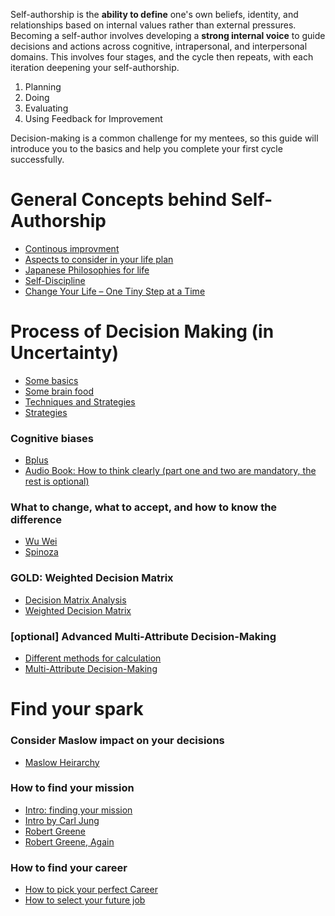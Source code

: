 Self-authorship is the **ability to define** one's own beliefs, identity, and relationships based on internal values rather than external pressures. 
Becoming a self-author involves developing a **strong internal voice** to guide decisions and actions across cognitive, intrapersonal, and interpersonal domains. 
This involves four stages, and the cycle then repeats, with each iteration deepening your self-authorship. 
1. Planning
2. Doing
3. Evaluating
4. Using Feedback for Improvement

Decision-making is a common challenge for my mentees, so this guide will introduce you to the basics and help you complete your first cycle successfully.

# General Concepts behind Self-Authorship
- [Continous improvment](https://www.youtube.com/watch?v=anA_TiUfmbM)
- [Aspects to consider in your life plan](https://www.youtube.com/watch?v=Rw2qaMltFcY)
- [Japanese Philosophies for life](https://www.youtube.com/watch?v=LZ5NCgAfLLQ)
- [Self-Discipline](https://www.youtube.com/watch?v=mPbAwFGjnko)
- [Change Your Life – One Tiny Step at a Time](https://www.youtube.com/watch?v=75d_29QWELk)


# Process of Decision Making (in Uncertainty)

- [Some basics](https://www.youtube.com/watch?v=X7j8F16eSqs)
- [Some brain food](https://www.youtube.com/watch?v=MHS-htjGgSY)
- [Techniques and Strategies](https://www.youtube.com/watch?v=kK8rwqu9Vn0)
- [Strategies](https://www.youtube.com/watch?v=pPIhAm_WGbQ)

### Cognitive biases
- [Bplus](https://www.youtube.com/watch?v=b35NZpKnTSw)
- [Audio Book: How to think clearly (part one and two are mandatory, the rest is optional)](https://www.youtube.com/watch?v=MlCRyOUFycc&list=PLIVLXiqOkoKoqaZFt29GKYwzaSP945-C-&index=2)

### What to change, what to accept, and how to know the difference
- [Wu Wei](https://www.youtube.com/watch?v=0DNihzV69T8)
- [Spinoza](https://www.youtube.com/watch?v=zkVTYqQS6Gw)

### GOLD: Weighted Decision Matrix 
- [Decision Matrix Analysis](https://www.youtube.com/watch?v=j2HtqQjyt5s)
- [Weighted Decision Matrix](https://www.youtube.com/watch?v=26szxURl4bU)

### [optional] Advanced Multi-Attribute Decision-Making
- [Different methods for calculation](https://youtube.com/playlist?list=PLZMqhEB-NWRUUgVPdOGbj-lVq0Du2iS4Z&si=2WKypvoA_iV8yqw7)
- [Multi-Attribute Decision-Making](https://youtube.com/playlist?list=PLTGl_Ibd7c3kyTQpIdPzJK-m13cRxMxj9&si=PNj2k2jnrxzisc5f)


# Find your spark

### Consider Maslow impact on your decisions
- [Maslow Heirarchy](https://www.youtube.com/watch?v=L0PKWTta7lU)

### How to find your mission
- [Intro: finding your mission](https://www.youtube.com/watch?v=c5-LfK2i2J4)
- [Intro by Carl Jung](https://www.youtube.com/watch?v=AyRKT8MLTwQ)
- [Robert Greene](https://www.youtube.com/watch?v=ZE-YCwsnc6A)
- [Robert Greene, Again](https://www.youtube.com/watch?v=phrthApnmps)

### How to find your career
- [How to pick your perfect Career](https://www.youtube.com/watch?v=moQnoSYPMmY&pp=ygUWaG93IHRvIHNlbGVjdCB5b3VyIGpvYg%3D%3D)
- [How to select your future job](https://www.youtube.com/watch?v=RTe17N_g-_c)

